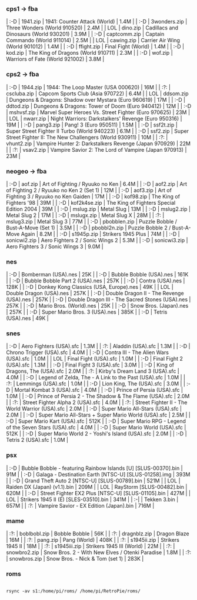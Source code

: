 ### cps1 -> fba
| :-D | 1941.zip | 1941: Counter Attack (World) |  1.4M |
| :-D | 3wonders.zip | Three Wonders (World 910520) |  2.4M |
| LOL | dino.zip | Cadillacs and Dinosaurs (World 930201) |  3.9M |
| :-D | captcomm.zip | Captain Commando (World 911014) |  2.5M |
| LOL | cawing.zip | Carrier Air Wing (World 901012) |  1.4M |
| :-D | ffight.zip | Final Fight (World) |  1.4M |
| :-D | kod.zip | The King of Dragons (World 910711) |  2.3M |
| :-D | wof.zip | Warriors of Fate (World 921002) |  3.8M |

### cps2 -> fba
| :-D | 1944.zip | 1944: The Loop Master (USA 000620) |  16M |
| :?: | cscluba.zip | Capcom Sports Club (Asia 970722) |  6.4M |
| LOL | ddsom.zip | Dungeons & Dragons: Shadow over Mystara (Euro 960619) |  17M |
| :-D | ddtod.zip | Dungeons & Dragons: Tower of Doom (Euro 940412) |  12M |
| :-D | mshvsf.zip | Marvel Super Heroes Vs. Street Fighter (Euro 970625) |  23M |
| LOL | nwarr.zip | Night Warriors: Darkstalkers' Revenge (Euro 950316) |  19M |
| :-D | pang3.zip | Pang! 3 (Euro 950511) |  1.5M |
| :-D | ssf2t.zip | Super Street Fighter II Turbo (World 940223) |  6.1M |
| :-D | ssf2.zip | Super Street Fighter II: The New Challengers (World 930911) |  10M |
| :?: | vhunt2.zip | Vampire Hunter 2: Darkstalkers Revenge (Japan 970929) |  22M |
| :?: | vsav2.zip | Vampire Savior 2: The Lord of Vampire (Japan 970913) |  23M |

### neogeo -> fba
| :-D | aof.zip | Art of Fighting / Ryuuko no Ken |  6.4M |
| :-D | aof2.zip | Art of Fighting 2 / Ryuuko no Ken 2 (Set 1) |  12M |
| :-D | aof3.zip | Art of Fighting 3 / Ryuuko no Ken Gaiden |  17M |
| :-D | kof98.zip  | The King of Fighters '98 |  39M |
| :-D | kof2k4se.zip | The King of Fighters Special Edition 2004 |  39M |
| :-D | mslug.zip  | Metal Slug |  13M |
| :-D | mslug2.zip | Metal Slug 2 |  17M |
| :-D | mslugx.zip | Metal Slug X |  28M |
| :?: | mslug3.zip | Metal Slug 3 |  77M |
| :-D | pbobblen.zip | Puzzle Bobble / Bust-A-Move (Set 1) |  3.5M |
| :-D | pbobbl2n.zip | Puzzle Bobble 2 / Bust-A-Move Again |  8.2M |
| :-D | s1945p.zip | Strikers 1945 Plus |  74M |
| :-D | sonicwi2.zip | Aero Fighters 2 / Sonic Wings 2 |  5.3M |
| :-D | sonicwi3.zip | Aero Fighters 3 / Sonic Wings 3 |  9.0M |

### nes
| :-D | Bomberman (USA).nes |  25K |
| :-D | Bubble Bobble (USA).nes |  161K |
| :-D | Bubble Bobble Part 2 (USA).nes |  257K |
| :-D | Contra (USA).nes |  128K |
| :-D | Donkey Kong Classics (USA, Europe).nes |  49K |
| LOL | Double Dragon (USA).nes |  257K |
| :-D | Double Dragon II - The Revenge (USA).nes |  257K |
| :-D | Double Dragon III - The Sacred Stones (USA).nes |  257K |
| :-D | Mario Bros. (World).nes |  25K |
| :-D | Snow Bros. (Japan).nes |  257K |
| :-D | Super Mario Bros. 3 (USA).nes |  385K |
| :-D | Tetris (USA).nes |  49K |

### snes
| :-D | Aero Fighters (USA).sfc |  1.3M |
| :?: | Aladdin (USA).sfc |  1.3M |
| :-D | Chrono Trigger (USA).sfc |  4.0M |
| :-D | Contra III - The Alien Wars (USA).sfc |  1.0M |
| LOL | Final Fight (USA).sfc |  1.0M |
| :-D | Final Fight 2 (USA).sfc |  1.3M |
| :-D | Final Fight 3 (USA).sfc |  3.0M |
| :-D | King of Dragons, The (USA).sfc |  2.0M |
| :?: | Kirby's Dream Land 3 (USA).sfc |  4.0M |
| :-D | Legend of Zelda, The - A Link to the Past (USA).sfc |  1.0M |
| :?: | Lemmings (USA).sfc |  1.0M |
| :-D | Lion King, The (USA).sfc |  3.0M |
| :-D | Mortal Kombat 3 (USA).sfc |  4.0M |
| :-D | Prince of Persia (USA).sfc |  1.0M |
| :-D | Prince of Persia 2 - The Shadow & The Flame (USA).sfc |  2.0M |
| :?: | Street Fighter Alpha 2 (USA).sfc |  4.0M |
| :?: | Street Fighter II - The World Warrior (USA).sfc |  2.0M |
| :-D | Super Mario All-Stars (USA).sfc |  2.0M |
| :-D | Super Mario All-Stars + Super Mario World (USA).sfc |  2.5M |
| :-D | Super Mario Kart (USA).sfc |  512K |
| :-D | Super Mario RPG - Legend of the Seven Stars (USA).sfc |  4.0M |
| :-D | Super Mario World (USA).sfc |  512K |
| :-D | Super Mario World 2 - Yoshi's Island (USA).sfc |  2.0M |
| :-D | Tetris 2 (USA).sfc |  1.0M |

### psx
| :-D | Bubble Bobble - featuring Rainbow Islands [U] [SLUS-00370].bin |  91M |
| :-D | Galaga - Destination Earth [NTSC-U] [SLUS-01258].img |  393M |
| :-D | Grand Theft Auto 2 [NTSC-U] [SLUS-00789].bin |  521M |
| LOL | Raiden DX (Japan) (v1.1).bin |  209M |
| LOL | RayStorm [SLUS-00482].bin |  620M |
| :-D | Street Fighter EX2 Plus [NTSC-U] [SLUS-01105].bin |  427M |
| LOL | Strikers 1945 II (E) [SLES-03510].bin |  341M |
| :-| | Tekken 3.bin |  657M |
| :?: | Vampire Savior - EX Edition (Japan).bin |  716M |

### mame
| :?: | boblbobl.zip | Bobble Bobble |  56K |
| :?: | dragnblz.zip | Dragon Blaze |  16M |
| :?: | pang.zip | Pang (World) |  408K |
| :?: | s1945ii.zip | Strikers 1945 II |  18M |
| :?: | s1945iii.zip | Strikers 1945 III (World) |  22M |
| :?: | snowbro2.zip | Snow Bros. 2 - With New Elves / Otenki Paradise |  1.8M |
| :?: | snowbros.zip | Snow Bros. - Nick & Tom (set 1) |  283K |

### roms
<code>
rsync -av s1:/home/pi/roms/ /home/pi/RetroPie/roms/
</code>
